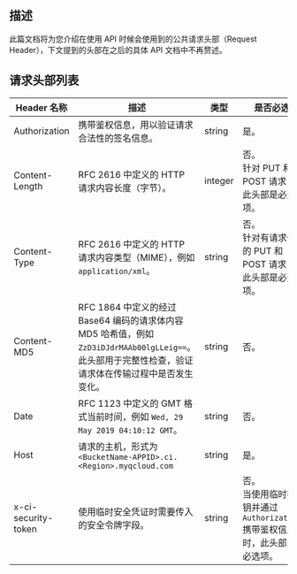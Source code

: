 ## 描述

此篇文档将为您介绍在使用 API 时候会使用到的公共请求头部（Request Header），下文提到的头部在之后的具体 API 文档中不再赘述。

## 请求头部列表

| Header 名称        | 描述                                     | 类型   | 是否必选 |
| ------------------ | ---------------------------------------- | ------ | ---- |
| Authorization      | 携带鉴权信息，用以验证请求合法性的签名信息。 | string | 是。 |
| Content-Length     | RFC 2616 中定义的 HTTP 请求内容长度（字节）。 | integer | 否。<br>针对 PUT 和 POST 请求，此头部是必选项。 |
| Content-Type       | RFC 2616 中定义的 HTTP 请求内容类型（MIME），例如 `application/xml`。 | string | 否。<br>针对有请求体的 PUT 和 POST 请求，此头部是必选项。 |
| Content-MD5        | RFC 1864 中定义的经过 Base64 编码的请求体内容 MD5 哈希值，例如 `ZzD3iDJdrMAAb00lgLLeig==`。此头部用于完整性检查，验证请求体在传输过程中是否发生变化。 | string | 否。 |
| Date               | RFC 1123 中定义的 GMT 格式当前时间，例如 `Wed, 29 May 2019 04:10:12 GMT`。 | string | 否。 |
| Host               | 请求的主机，形式为 `<BucketName-APPID>.ci.<Region>.myqcloud.com` | string | 是。 |
| x-ci-security-token | 使用临时安全凭证时需要传入的安全令牌字段。| string | 否。<br>当使用临时密钥并通过 `Authorization` 携带鉴权信息时，此头部为必选项。 |

